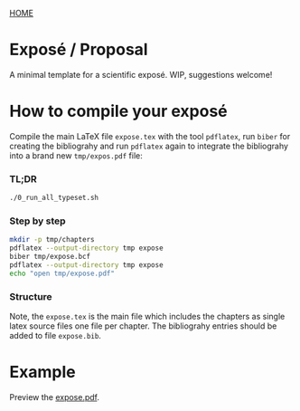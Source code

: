 [HOME](../README.md)


# Exposé / Proposal

A minimal template for a scientific exposé. WIP, suggestions welcome!

# How to compile your exposé

Compile the main LaTeX file ```expose.tex``` with the tool ```pdflatex```, run ```biber``` for creating the bibliograhy and run ```pdflatex``` again to integrate the bibliograhy into a brand new ```tmp/expos.pdf``` file:


### TL;DR

```bash
./0_run_all_typeset.sh 	
```

### Step by step

```bash
mkdir -p tmp/chapters
pdflatex --output-directory tmp expose
biber tmp/expose.bcf
pdflatex --output-directory tmp expose
echo "open tmp/expose.pdf"
```

### Structure

Note, the ```expose.tex``` is the main file which includes the chapters as single latex source files 
one file per chapter. The bibliograhy entries should be added to file ```expose.bib```.


# Example 

Preview the [expose.pdf](../example-pdf/expose.pdf).
